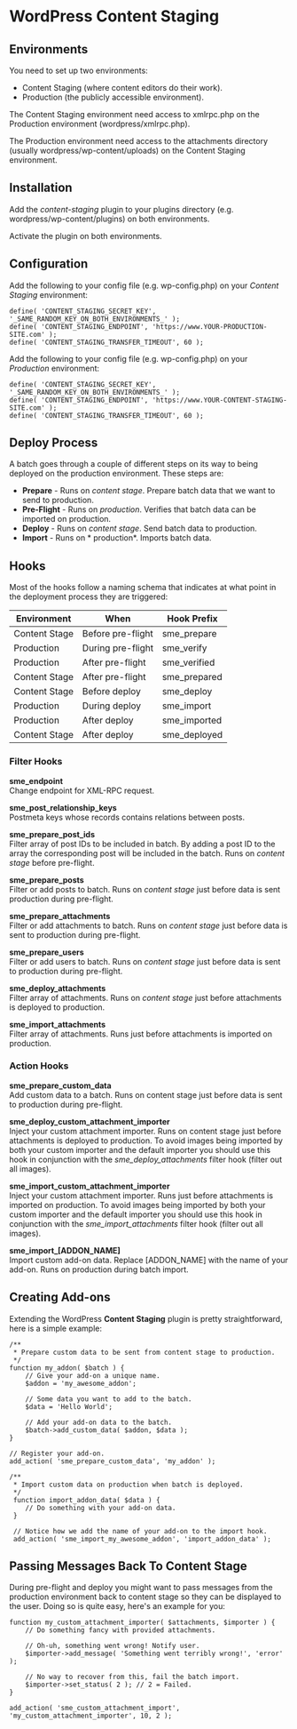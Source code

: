 WordPress Content Staging
=========================

Environments
------------

You need to set up two environments:

* Content Staging (where content editors do their work).
* Production (the publicly accessible environment).

The Content Staging environment need access to xmlrpc.php on the Production environment (wordpress/xmlrpc.php).

The Production environment need access to the attachments directory (usually wordpress/wp-content/uploads) on the Content Staging environment.

Installation
------------

Add the *content-staging* plugin to your plugins directory (e.g. wordpress/wp-content/plugins) on both environments.

Activate the plugin on both environments.

Configuration
-------------

Add the following to your config file (e.g. wp-config.php) on your *Content Staging* environment:

	define( 'CONTENT_STAGING_SECRET_KEY', '_SAME_RANDOM_KEY_ON_BOTH_ENVIRONMENTS_' );
	define( 'CONTENT_STAGING_ENDPOINT', 'https://www.YOUR-PRODUCTION-SITE.com' );
	define( 'CONTENT_STAGING_TRANSFER_TIMEOUT', 60 );

Add the following to your config file (e.g. wp-config.php) on your *Production* environment:

	define( 'CONTENT_STAGING_SECRET_KEY', '_SAME_RANDOM_KEY_ON_BOTH_ENVIRONMENTS_' );
	define( 'CONTENT_STAGING_ENDPOINT', 'https://www.YOUR-CONTENT-STAGING-SITE.com' );
	define( 'CONTENT_STAGING_TRANSFER_TIMEOUT', 60 );

Deploy Process
--------------

A batch goes through a couple of different steps on its way to being deployed on the production environment. These steps are:

* **Prepare** - Runs on *content stage*. Prepare batch data that we want to send to production.
* **Pre-Flight** - Runs on *production*. Verifies that batch data can be imported on production.
* **Deploy** - Runs on *content stage*. Send batch data to production.
* **Import** - Runs on * production*. Imports batch data.

Hooks
-----

Most of the hooks follow a naming schema that indicates at what point in the deployment process they are triggered:

| Environment   | When              | Hook Prefix  |
| ------------- | ----------------- | ------------ |
| Content Stage | Before pre-flight | sme_prepare  |
| Production    | During pre-flight | sme_verify   |
| Production    | After pre-flight  | sme_verified |
| Content Stage | After pre-flight  | sme_prepared |
| Content Stage | Before deploy     | sme_deploy   |
| Production    | During deploy     | sme_import   |
| Production    | After deploy      | sme_imported |
| Content Stage | After deploy      | sme_deployed |

### Filter Hooks

**sme\_endpoint** <br/>
Change endpoint for XML-RPC request.

**sme\_post\_relationship\_keys** <br/>
Postmeta keys whose records contains relations between posts.

**sme\_prepare\_post\_ids** <br/>
Filter array of post IDs to be included in batch. By adding a post ID to the array the corresponding post will be included in the batch. Runs on *content stage* before pre-flight.

**sme\_prepare\_posts** <br/>
Filter or add posts to batch. Runs on *content stage* just before data is sent production during pre-flight.

**sme\_prepare\_attachments** <br/>
Filter or add attachments to batch. Runs on *content stage* just before data is sent to production during pre-flight.

**sme\_prepare\_users** <br/>
Filter or add users to batch. Runs on *content stage* just before data is sent to production during pre-flight.

**sme\_deploy\_attachments** <br/>
Filter array of attachments. Runs on *content stage* just before attachments is deployed to production.

**sme\_import\_attachments** <br/>
Filter array of attachments. Runs just before attachments is imported on production.

### Action Hooks

**sme\_prepare\_custom\_data** <br/>
Add custom data to a batch. Runs on content stage just before data is sent to production during pre-flight.

**sme\_deploy\_custom\_attachment\_importer** <br/>
Inject your custom attachment importer. Runs on content stage just before attachments is deployed to production. To avoid images being imported by both your custom importer and the default importer you should use this hook in conjunction with the *sme\_deploy\_attachments* filter hook (filter out all images).

**sme\_import\_custom\_attachment\_importer** <br/>
Inject your custom attachment importer. Runs just before attachments is imported on production. To avoid images being imported by both your custom importer and the default importer you should use this hook in conjunction with the *sme\_import\_attachments* filter hook (filter out all images).

**sme\_import\_\[ADDON\_NAME\]** <br/>
Import custom add-on data. Replace \[ADDON\_NAME\] with the name of your add-on. Runs on production during batch import.

Creating Add-ons
----------------

Extending the WordPress **Content Staging** plugin is pretty straightforward, here is a simple example:

	/**
	 * Prepare custom data to be sent from content stage to production.
	 */
	function my_addon( $batch ) {
		// Give your add-on a unique name.
		$addon = 'my_awesome_addon';

		// Some data you want to add to the batch.
		$data = 'Hello World';

		// Add your add-on data to the batch.
		$batch->add_custom_data( $addon, $data );
	}

	// Register your add-on.
	add_action( 'sme_prepare_custom_data', 'my_addon' );

	/**
	 * Import custom data on production when batch is deployed.
	 */
	 function import_addon_data( $data ) {
	 	// Do something with your add-on data.
	 }

	 // Notice how we add the name of your add-on to the import hook.
	 add_action( 'sme_import_my_awesome_addon', 'import_addon_data' );

Passing Messages Back To Content Stage
--------------------------------------

During pre-flight and deploy you might want to pass messages from the production environment back to content stage so they can be displayed to the user. Doing so is quite easy, here's an example for you:

	function my_custom_attachment_importer( $attachments, $importer ) {
		// Do something fancy with provided attachments.

		// Oh-uh, something went wrong! Notify user.
		$importer->add_message( 'Something went terribly wrong!', 'error' );

		// No way to recover from this, fail the batch import.
		$importer->set_status( 2 ); // 2 = Failed.
	}

	add_action( 'sme_custom_attachment_import', 'my_custom_attachment_importer', 10, 2 );
